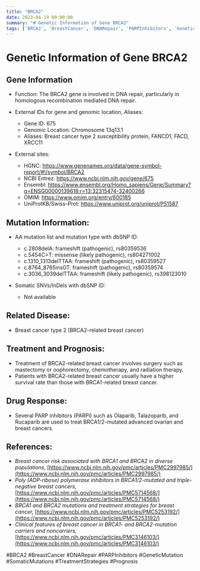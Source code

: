 ```yaml
---
title: "BRCA2"
date: 2023-04-19 00:00:00
summary: "# Genetic Information of Gene BRCA2"
tags: ['BRCA2', 'BreastCancer', 'DNARepair', 'PARPInhibitors', 'GeneticMutation', 'SomaticMutations', 'TreatmentStrategies', 'Prognosis']
---
```


# Genetic Information of Gene BRCA2

## Gene Information
- Function: The BRCA2 gene is involved in DNA repair, particularly in homologous recombination mediated DNA repair.

- External IDs for gene and genomic location, Aliases:
    - Gene ID: 675
    - Genomic Location: Chromosome 13q13.1
    - Aliases: Breast cancer type 2 susceptibility protein, FANCD1, FACD, XRCC11

- External sites:
    - HGNC: https://www.genenames.org/data/gene-symbol-report/#!/symbol/BRCA2
    - NCBI Entrez: https://www.ncbi.nlm.nih.gov/gene/675
    - Ensembl: https://www.ensembl.org/Homo_sapiens/Gene/Summary?g=ENSG00000139618;r=13:32315474-32400266
    - OMIM: https://www.omim.org/entry/600185
    - UniProtKB/Swiss-Prot: https://www.uniprot.org/uniprot/P51587

## Mutation Information:
- AA mutation list and mutation type with dbSNP ID:
    - c.2808delA: frameshift (pathogenic), rs80359536
    - c.5454C>T: missense (likely pathogenic), rs804271002
    - c.1310_1313delTTAA: frameshift (pathogenic), rs80359527
    - c.8764_8765insGT: frameshift (pathogenic), rs80359574
    - c.3036_3039delTTAA: frameshift (likely pathogenic), rs398123010

- Somatic SNVs/InDels with dbSNP ID:
    - Not available

## Related Disease:
- Breast cancer type 2 (BRCA2-related breast cancer)

## Treatment and Prognosis:
- Treatment of BRCA2-related breast cancer involves surgery such as mastectomy or oophorectomy, chemotherapy, and radiation therapy.
- Patients with BRCA2-related breast cancer usually have a higher survival rate than those with BRCA1-related breast cancer.

## Drug Response:
- Several PARP inhibitors (PARPi) such as Olaparib, Talazoparib, and Rucaparib are used to treat BRCA1/2-mutated advanced ovarian and breast cancers.

## References:
- *Breast cancer risk associated with BRCA1 and BRCA2 in diverse populations,* [https://www.ncbi.nlm.nih.gov/pmc/articles/PMC2997985/](https://www.ncbi.nlm.nih.gov/pmc/articles/PMC2997985/)
- *Poly (ADP-ribose) polymerase inhibitors in BRCA1/2-mutated and triple-negative breast cancers,* [https://www.ncbi.nlm.nih.gov/pmc/articles/PMC5714568/](https://www.ncbi.nlm.nih.gov/pmc/articles/PMC5714568/)
- *BRCA1 and BRCA2 mutations and treatment strategies for breast cancer,* [https://www.ncbi.nlm.nih.gov/pmc/articles/PMC5253192/](https://www.ncbi.nlm.nih.gov/pmc/articles/PMC5253192/)
- *Clinical features of breast cancer in BRCA1- and BRCA2-mutation carriers and noncarriers,* [https://www.ncbi.nlm.nih.gov/pmc/articles/PMC3146103/](https://www.ncbi.nlm.nih.gov/pmc/articles/PMC3146103/)

#BRCA2 #BreastCancer #DNARepair #PARPInhibitors #GeneticMutation #SomaticMutations #TreatmentStrategies #Prognosis